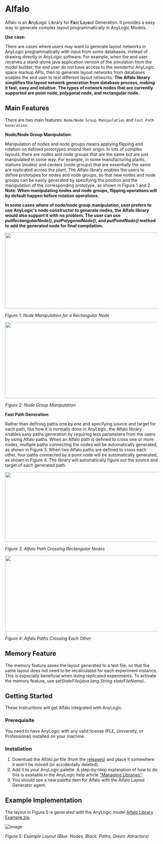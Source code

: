 # Alfalo
Alfalo is an **A**ny**L**ogic Library for **Fa**st **L**ay**o**ut Generation. It provides a easy way to generate complex layout programmatically in AnyLogic Models. 

**Use case:** 

There are cases where users may want to generate layout networks in AnyLogic programmatically with input from some databases, instead of drawing directly in AnyLogic software. For example, when the end user receives a stand-alone java application version of the simulation from the model builder, the end user do not have access to the wonderful AnyLogic space markup APIs, then to generate layout networks from databases enables the end user to test different layout networks. **The Alfalo library simplifies the layout network generation from database process, making it fast, easy and intuitive. The types of network nodes that are currently supported are point node, polygonal node, and rectangular node.**

## Main Features

There are two main features: `Node/Node Group Manipulation` and `Fast Path Generation`.

**Node/Node Group Manipulation**:

Manipulation of nodes and node groups means applying flipping and rotation on defined prototypes around their origin. In lots of complex layouts, there are nodes and node groups that are the same but are just manipulated in some way. For example, in some manufacturing plants, stations (nodes) and centers (node groups) that are essentially the same are replicated across the plant. The Alfalo library enables the users to define prototypes for nodes and node groups, so that new nodes and node groups can be easily generated by specifying the position and the manipulation of the corresponding prototype, as shown in Figure 1 and 2. **Note: When manipulating nodes and node groups, flipping operations will by default happen before rotation operations.**

**In some cases where of node/node group manipulation, user prefers to use AnyLogic's node constructor to generate nodes, the Alfalo library would also support it with no problem. The user can use *putRectangularNode()*, *putPolygonalNode()*, and *putPointNode()* method to add the generated node for final compilation.**

<img src="https://github.com/m1ng2e/Alfalo/assets/62451645/dc666560-db1d-44e9-8c20-6581a0ce94be" width="600" height="250">

*Figure 1: Node Manipulation for a Rectangular Node*

<img src="https://github.com/m1ng2e/Alfalo/assets/62451645/f3e631c6-2a5b-40b6-b0f4-ac8cd2f60e67" width="600" height="250">

*Figure 2: Node Group Manipulation*

**Fast Path Generation**:

Rather than defining paths one by one and specifying source and target for each path, like how it is normally done in AnyLogic, the Alfalo library enables easy paths generation by requiring less parameters from the users by using Alfalo paths. When an Alfalo path is defined to cross one or more nodes, multiple paths connecting the nodes will be automatically generated, as shown in Figure 3. When two Alfalo paths are defined to cross each other, four paths connected by a point node will be automatically generated, as shown in Figure 4. The library will automatically figure out the source and target of each generated path.

<img src="https://github.com/m1ng2e/Alfalo/assets/62451645/4c7f804d-045d-40be-b33e-04c63face41e" width="700" height="230">

*Figure 3: Alfalo Path Crossing Rectangular Nodes*

<img src="https://github.com/m1ng2e/Alfalo/assets/62451645/895da81c-bd45-4a7a-b84d-30ea51efe576" width="600" height="250">

*Figure 4: Alfalo Paths Crossing Each Other*

## Memory Feature

The memory feature saves the layout generated to a text file, so that the same layout does not need to be recalculated for each experiment instance. This is especially beneficial when doing replicated experiments. To activate the memory feature, use *setStateFile(java.lang.String stateFileName)*.

## Getting Started

These instructions will get Alfalo integrated with AnyLogic. 

### Prerequisite

You need to have AnyLogic with any valid license (PLE, University, or Professional) installed on your machine.

### Installation

1. Download the Alfalo.jar file (from the [releases](https://github.com/m1ng2e/Alfalo/releases)) and place it somewhere it won't be moved (or accidentally deleted).
2. Add it to your AnyLogic palette. A step-by-step explanation of how to do this is available in the AnyLogic help article ["Managing Libraries"](https://anylogic.help/advanced/libraries/managing-libraries.html#managing-libraries).
3. You should see a new palette item for Alfalo with the Alfalo Layout Generator agent.

## Example Implementation

The layout in Figure 5 is generated with the AnyLogic model [Alfalo Library Example.zip](https://github.com/m1ng2e/Alfalo/files/14985211/Alfalo.Library.Example.zip).

![image](https://github.com/m1ng2e/Alfalo/assets/62451645/6ebfa8d2-ec9c-431f-8baa-cb57f8a9b80a)

*Figure 5: Example Layout (Blue: Nodes, Black: Paths, Green: Attractors)*



